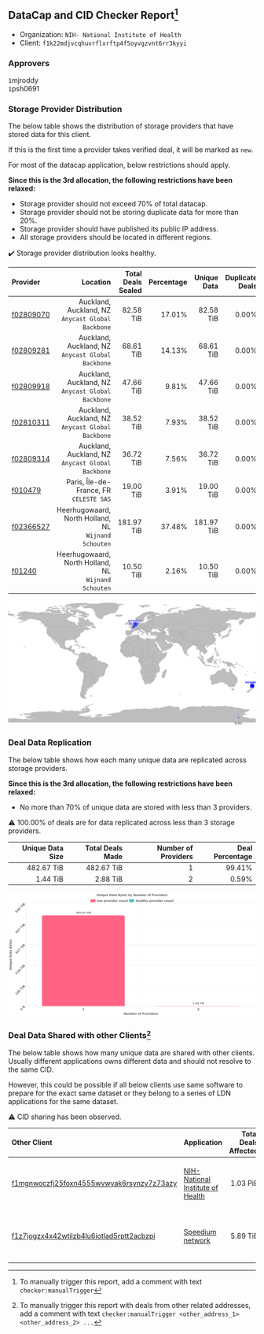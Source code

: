 ## DataCap and CID Checker Report[^1]
 - Organization: `NIH- National Institute of Health`
 - Client: `f1k22mdjvcqhuvrflxrftp4f5oyvgzvnt6rr3kyyi`
### Approvers
`1`mjroddy<br/>`1`psh0691


### Storage Provider Distribution
The below table shows the distribution of storage providers that have stored data for this client.

If this is the first time a provider takes verified deal, it will be marked as `new`.

For most of the datacap application, below restrictions should apply.

**Since this is the 3rd allocation, the following restrictions have been relaxed:**
 - Storage provider should not exceed 70% of total datacap.
 - Storage provider should not be storing duplicate data for more than 20%.
 - Storage provider should have published its public IP address.
 - All storage providers should be located in different regions.

✔️ Storage provider distribution looks healthy.

| Provider                                              |                                                Location | Total Deals Sealed | Percentage | Unique Data | Duplicate Deals |
| :---------------------------------------------------- | ------------------------------------------------------: | -----------------: | ---------: | ----------: | --------------: |
| [f02809070](https://filfox.info/en/address/f02809070) |    Auckland, Auckland, NZ<br/>`Anycast Global Backbone` |          82.58 TiB |     17.01% |   82.58 TiB |           0.00% |
| [f02809281](https://filfox.info/en/address/f02809281) |    Auckland, Auckland, NZ<br/>`Anycast Global Backbone` |          68.61 TiB |     14.13% |   68.61 TiB |           0.00% |
| [f02809918](https://filfox.info/en/address/f02809918) |    Auckland, Auckland, NZ<br/>`Anycast Global Backbone` |          47.66 TiB |      9.81% |   47.66 TiB |           0.00% |
| [f02810311](https://filfox.info/en/address/f02810311) |    Auckland, Auckland, NZ<br/>`Anycast Global Backbone` |          38.52 TiB |      7.93% |   38.52 TiB |           0.00% |
| [f02809314](https://filfox.info/en/address/f02809314) |    Auckland, Auckland, NZ<br/>`Anycast Global Backbone` |          36.72 TiB |      7.56% |   36.72 TiB |           0.00% |
| [f010479](https://filfox.info/en/address/f010479)     |              Paris, Île-de-France, FR<br/>`CELESTE SAS` |          19.00 TiB |      3.91% |   19.00 TiB |           0.00% |
| [f02366527](https://filfox.info/en/address/f02366527) | Heerhugowaard, North Holland, NL<br/>`Wijnand Schouten` |         181.97 TiB |     37.48% |  181.97 TiB |           0.00% |
| [f01240](https://filfox.info/en/address/f01240)       | Heerhugowaard, North Holland, NL<br/>`Wijnand Schouten` |          10.50 TiB |      2.16% |   10.50 TiB |           0.00% |

<img src="https://raw.githubusercontent.com/data-preservation-programs/filplus-checker-assets/main/filecoin-project/filecoin-plus-large-datasets/issues/2295/1704724722099.png"/>

### Deal Data Replication
The below table shows how each many unique data are replicated across storage providers.


**Since this is the 3rd allocation, the following restrictions have been relaxed:**
- No more than 70% of unique data are stored with less than 3 providers.

⚠️ 100.00% of deals are for data replicated across less than 3 storage providers.

| Unique Data Size | Total Deals Made | Number of Providers | Deal Percentage |
| ---------------: | ---------------: | ------------------: | --------------: |
|       482.67 TiB |       482.67 TiB |                   1 |          99.41% |
|         1.44 TiB |         2.88 TiB |                   2 |           0.59% |

<img src="https://raw.githubusercontent.com/data-preservation-programs/filplus-checker-assets/main/filecoin-project/filecoin-plus-large-datasets/issues/2295/1704724722946.png"/>

### Deal Data Shared with other Clients[^3]
The below table shows how many unique data are shared with other clients.
Usually different applications owns different data and should not resolve to the same CID.

However, this could be possible if all below clients use same software to prepare for the exact same dataset or they belong to a series of LDN applications for the same dataset.

⚠️ CID sharing has been observed.

| Other Client                                                                                                          | Application                                                                                                        | Total Deals Affected | Unique CIDs | Approvers                                                                                |
| :-------------------------------------------------------------------------------------------------------------------- | :----------------------------------------------------------------------------------------------------------------- | -------------------: | ----------: | :--------------------------------------------------------------------------------------- |
| [f1mgnwoczfj25foxn4555wvwyak6rsynzy7z73azy](https://filfox.info/en/address/f1mgnwoczfj25foxn4555wvwyak6rsynzy7z73azy) | [NIH\- National Institute of Health](https://github.com/filecoin-project/filecoin-plus-large-datasets/issues/2111) |             1.03 PiB |      10,349 | `1`Joss-Hua<br/>`2`kernelogic<br/>`2`mjroddy<br/>`3`psh0691<br/>`3`s0nik42<br/>`3`xinaxu |
| [f1z7jogzx4x42wtilzb4lu6iotlad5rptt2acbzpi](https://filfox.info/en/address/f1z7jogzx4x42wtilzb4lu6iotlad5rptt2acbzpi) | [Speedium network](https://github.com/filecoin-project/filecoin-plus-large-datasets/issues/339)                    |             5.89 TiB |         176 | `1`flyworker<br/>`1`kernelogic<br/>`4`MegTei<br/>`2`psh0691<br/>`3`Reiers<br/>`3`s0nik42 |

[^1]: To manually trigger this report, add a comment with text `checker:manualTrigger`

[^2]: Deals from those addresses are combined into this report as they are specified with `checker:manualTrigger`

[^3]: To manually trigger this report with deals from other related addresses, add a comment with text `checker:manualTrigger <other_address_1> <other_address_2> ...`
